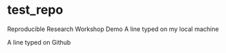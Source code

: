 # test_repo
Reproducible Research Workshop Demo
A line typed on my local machine

A line typed on Github
